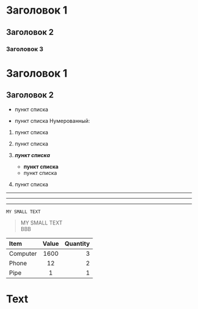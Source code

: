 # Заголовок 1
## Заголовок 2
### Заголовок 3

Заголовок 1
=
Заголовок 2
-

* пункт списка
- пункт списка
Нумерованный:
1. пункт списка
2. пункт списка

1. ***пункт списка***
    * __пункт списка__
    * пункт списка
2. пункт списка

***
---
___

`
MY SMALL TEXT
`

>MY SMALL TEXT  
ВВВ


Item     | Value | Quantity
:------- |:-----:| -------:
Computer | 1600  | 3
Phone    | 12    | 2
Pipe     | 1     | 1 

<h1>Text</h1>